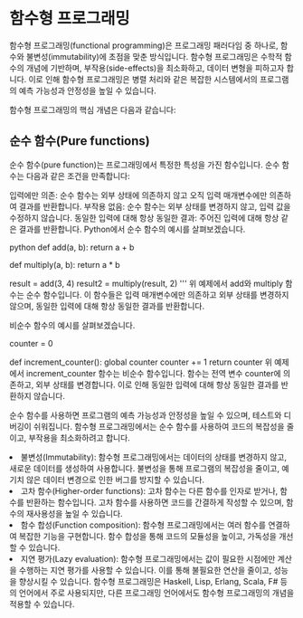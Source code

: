 <h1>함수형 프로그래밍</h1>
함수형 프로그래밍(functional programming)은 프로그래밍 패러다임 중 하나로, 함수와 불변성(immutability)에 초점을 맞춘 방식입니다. 함수형 프로그래밍은 수학적 함수의 개념에 기반하며, 부작용(side-effects)을 최소화하고, 데이터 변형을 피하고자 합니다. 이로 인해 함수형 프로그래밍은 병렬 처리와 같은 복잡한 시스템에서의 프로그램의 예측 가능성과 안정성을 높일 수 있습니다.

함수형 프로그래밍의 핵심 개념은 다음과 같습니다:
<h2>순수 함수(Pure functions)</h2>
순수 함수(pure function)는 프로그래밍에서 특정한 특성을 가진 함수입니다. 순수 함수는 다음과 같은 조건을 만족합니다:

입력에만 의존: 순수 함수는 외부 상태에 의존하지 않고 오직 입력 매개변수에만 의존하여 결과를 반환합니다.
부작용 없음: 순수 함수는 외부 상태를 변경하지 않고, 입력 값을 수정하지 않습니다.
동일한 입력에 대해 항상 동일한 결과: 주어진 입력에 대해 항상 같은 결과를 반환합니다.
Python에서 순수 함수의 예시를 살펴보겠습니다.

python
def add(a, b):
    return a + b

def multiply(a, b):
    return a * b

result = add(3, 4)
result2 = multiply(result, 2)
'''
위 예제에서 add와 multiply 함수는 순수 함수입니다. 이 함수들은 입력 매개변수에만 의존하고 외부 상태를 변경하지 않으며, 동일한 입력에 대해 항상 동일한 결과를 반환합니다.

비순수 함수의 예시를 살펴보겠습니다.

counter = 0

def increment_counter():
    global counter
    counter += 1
    return counter
위 예제에서 increment_counter 함수는 비순수 함수입니다. 함수는 전역 변수 counter에 의존하고, 외부 상태를 변경합니다. 이로 인해 동일한 입력에 대해 항상 동일한 결과를 반환하지 않습니다.

순수 함수를 사용하면 프로그램의 예측 가능성과 안정성을 높일 수 있으며, 테스트와 디버깅이 쉬워집니다. 함수형 프로그래밍에서는 순수 함수를 사용하여 코드의 복잡성을 줄이고, 부작용을 최소화하려고 합니다.



<li>불변성(Immutability): 함수형 프로그래밍에서는 데이터의 상태를 변경하지 않고, 새로운 데이터를 생성하여 사용합니다. 불변성을 통해 프로그램의 복잡성을 줄이고, 예기치 않은 데이터 변경으로 인한 버그를 방지할 수 있습니다.
<li>고차 함수(Higher-order functions): 고차 함수는 다른 함수를 인자로 받거나, 함수를 반환하는 함수입니다. 고차 함수를 사용하면 코드를 간결하게 작성할 수 있으며, 함수의 재사용성을 높일 수 있습니다.
<li>함수 합성(Function composition): 함수형 프로그래밍에서는 여러 함수를 연결하여 복잡한 기능을 구현합니다. 함수 합성을 통해 코드의 모듈성을 높이고, 가독성을 개선할 수 있습니다.
<li>지연 평가(Lazy evaluation): 함수형 프로그래밍에서는 값이 필요한 시점에만 계산을 수행하는 지연 평가를 사용할 수 있습니다. 이를 통해 불필요한 연산을 줄이고, 성능을 향상시킬 수 있습니다.
함수형 프로그래밍은 Haskell, Lisp, Erlang, Scala, F# 등의 언어에서 주로 사용되지만, 다른 프로그래밍 언어에서도 함수형 프로그래밍의 개념을 적용할 수 있습니다.

